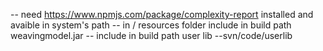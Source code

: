 -- need https://www.npmjs.com/package/complexity-report installed and avaible in system's path
-- in / resources folder include in build path weavingmodel.jar
-- include in build path user lib --svn/code/userlib